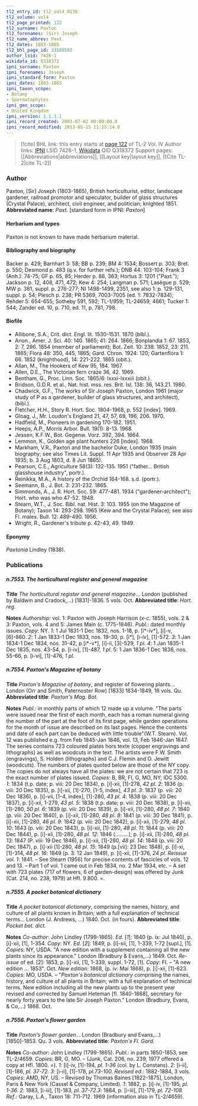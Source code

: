 ```yaml
---
tl2_entry_id: tl2_vol4_0130
tl2_volume: vol4
tl2_page_printed: 122
tl2_surname: Paxton
tl2_forenames: (Sir) Joseph
tl2_name_abbrev: Paxt.
tl2_dates: 1803-1865
tl2_bhl_page_id: 33189593
author_lsid: 7426-1
wikidata_id: Q318372
ipni_surname: Paxton
ipni_forenames: Joseph
ipni_standard_form: Paxton
ipni_dates: 1803-1865
ipni_taxon_scope: 
- Botany
- Spermatophytes
ipni_geo_scope: 
- United Kingdom
ipni_version: 1.1.1.1
ipni_record_created: 2003-07-02 00:00:00.0
ipni_record_modified: 2013-05-15 11:25:14.0
---
```


> [!cite] BHL link: this entry starts at [page 122](https://www.biodiversitylibrary.org/page/33189593) of TL-2 Vol. IV
> Author links: [IPNI](https://www.ipni.org/a/7426-1) LSID 7426-1, [Wikidata](https://www.wikidata.org/wiki/Q318372) QID Q318372
> Support pages: [[Abbreviations|abbreviations]], [[Layout key|layout key]], [[Cite TL-2|cite TL-2]]

### Author

Paxton, \[Sir\] Joseph (1803-1865), British horticulturist, editor, landscape gardener, railroad promotor and speculator, builder of glass structures (Crystal Palace), architect, civil engineer, and politician; knighted 1851. 
**Abbreviated name**: *Paxt.* \[standard form in IPNI: *Paxton*\]

#### Herbarium and types

Paxton is not known to have made herbarium material.

#### Bibliography and biography

Backer p. 429; Barnhart 3: 58; BB p. 239; BM 4: 1534; Bossert p. 303; Bret. p. 550; Desmond p. 483 (q.v. for further refs.); DNB 44: 103-104; Frank 3 (Anh.): 74-75; GF p. 65, 85; Herder p. 88, 363; Hortus 3: 1201 ("Paxt."); Jackson p. 12, 408, 471, 472; Kew 4: 254; Langman p. 571; Lasègue p. 529; MW p. 381, suppl. p. 276-277; NI 1498-1499, 2351, see also 1: p. 129-131, suppl. p. 54; Plesch p. 238; PR 5369, 7003-7005 (ed. 1: 7832-7834); Rehder 5: 654-655; Sotheby 591, 592; TL-1/959; TL-24659, 4661; Tucker 1: 544; Zander ed. 10, p. 710, ed. 11, p. 781, 798.

#### Biofile

- Allibone, S.A., Crit. dict. Engl. lit. 1530-1531. 1870 (bibl.).
- Anon., Amer. J. Sci. 40: 140. 1865; 41: 264. 1866; Bonplandia 1: 67. 1853, 2: 7, 296. 1854 (member of parliament); Bot. Zeit. 10: 238. 1852, 23: 211. 1865; Flora 48: 350, 445, 1865; Gard. Chron. 1924: 120; Gartenflora 1: 66. 1852 (knighthood), 14: 221-222. 1865 (obit.).
- Allan, M., The Hookers of Kew 95, 184. 1967.
- Allen, D.E., The Victorian fern craze 36, 42. 1969.
- Bentham, G., Proc. Linn. Soc. 1865/6: lxxxi-lxxxiii (obit.).
- Bridson, G.D.R. et al., Nat. hist. mss. res. Brit. Isl. 138: 36, 143.21. 1980.
- Chadwick, G.F., The works of Sir Joseph Paxton, London 1961 (major study of P as a gardener, builder of glass structures, and architect), (bibl.).
- Fletcher, H.H., Story R. Hort. Soc. 1804-1968, p. 552 \[index\]. 1969.
- Gloag, J., Mr. Loudon's England 21, 47, 57, 69, 196, 206. 1970.
- Hadfield, M., Pioneers in gardening 170-182. 1951.
- Heeps, A.P., Morris Arbor. Bull. 19(1): 8-13. 1968.
- Jessen, K.F.W., Bot. Gegenw. Vorz. 392, 394. 1864.
- Lemmon, K., Golden age plant hunters 226 \[index\]. 1968.
- Markham, V.R., Paxton and the bachelor Duke, London 1935 (main biography; see also Times Lit. Suppl. 11 Apr 1935 and Observer 28 Apr 1935; b. 3 Aug 1803, d. 8 Jun 1865).
- Pearson, C.E., Agriculture 58(3): 132-135. 1951 ("father... British glasshouse industry", portr.).
- Reinikka, M.A., A history of the Orchid 164-168. s.d. (portr.).
- Seemann, B., J. Bot. 3: 231-232. 1865.
- Simmonds, A., J. R. Hort. Soc. 59: 477-481. 1934 ("gardener-architect"); Hort. who was who 47-52. 1948.
- Stearn, W.T., J. Soc. Bibl. nat. Hist. 3: 103. 1955 (on the Magazine of Botany); Taxon 14: 293-298. 1965 (Kew and the Crystal Palace); see also Fl. males. Bull. 12: 489-490. 1956.
- Wright, R., Gardener's tribute p. 42-43, 49. 1949.

#### Eponymy

*Paxtonia* Lindley (1838).

### Publications

##### n.7553. The horticultural register and general magazine

**Title**
*The horticultural register and general magazine*... London (published by Baldwin and Cradock,...) \[1831\]-1836. 5 vols. Oct.
**Abbreviated title**: *Hort. reg.*

**Notes**
*Authorship*: vol. 1: Paxton with Joseph Harrison (x-c. 1855), vols. 2 & 3: Paxton, vols. 4 and 5: James Main (c. 1775-1846).
*Publ*.: dated monthly issues. *Copy*: NY.
*1*: 1 Jul 1831-1 Dec 1832, nos. 1-18, p. \[i\*-iv\*\], \[i\]-v, \[6\]-860.
*2*: 1 Jan 1833-1 Dec 1833, nos. 19-30, p. \[i\*\], \[i-iv\], \[1\]-572.
*3*: 1 Jan 1834-1 Dec 1834, nos. 31-42, p.\[i\*-v\*\], \[i\]-ii, \[3\]-529, *1 pl*.
*4*: 1 Jan 1835-1 Dec 1835, nos. 43-54, p. \[i-iv\], \[1\]-487, *1 pl*.
5: 1 Jan 1836-1 Dec 1836, nos. 55-66, p. \[i-vi\], \[1\]-476, *1 pl*.

##### n.7554. Paxton's Magazine of botany

**Title**
*Paxton's Magazine of botany*, and register of flowering plants... London (Orr and Smith, Paternoster Row) \[1833\] 1834-1849, 16 vols. Qu.
**Abbreviated title**: *Paxton's Mag. Bot.*

**Notes**
*Publ*.: in monthly parts of which 12 made up a volume. "The parts were issued near the first of each month, each has a roman numeral giving the number of the part at the foot of its first page, while garden operations for the month of issue are described on its last pages. Hence the contents and date of each part can be deduced with little trouble"(W.T. Stearn). Vol. 12 was published e.g. from Feb 1845-Jan 1846, vol. 13, Feb 1846-Jan 1847.
The series contains 723 coloured plates hors texte (copper engravings and lithographs) as well as woodcuts in the text. The artists were F.W. Smith (engravings), S. Holden (lithographs) and C.J. Flemin and O. Jewitt (woodcuts). The numbers of plates quoted below are those of the NY copy. The copies do not always have all the plates: we are not certain that 723 is the exact number of plates issued.
*Copies*: B, BR, FI, G, MO, NY; IDC 5300.
*1*: 1834 (t.p. date; p. viii: 20 Dec 1834), p. \[i\]-xii, \[1\]-278, *42 pl*.
*2*: 1836 (p. viii: 20 Dec 1835), p. \[i\]-xii, \[1\]-270, \[1-5, index\], *43 pl*.
*3*: 1837 (p. viii: 20 Dec 1836), p. \[i\]-vii, \[1-4, index\], \[1\]-280, *43 pl*.
*4*: 1838 (p. viii: 20 Dec 1837), p. \[i\]-xii, 1-279, *43 pl*.
*5*: 1838 (t.p. date; p. viii: 20 Dec 1838), p. \[i\]-xii, \[1\]-280, *50 pl*.
*6*: 1839 (p. viii: 20 Dec 1839), p. \[i\]-xii, \[1\]-280, *48 pl*.
*7*: 1840 (p. viii: 20 Dec 1840), p. \[i\]-xii, \[1\]-280, *48 pl*.
*8*: 1841 (p. viii: 30 Dec 1841), p. \[i\]-xii, \[1\]-280, *46 pl*.
*9*: 1842 (p. viii: 20 Dec 1842), p. \[i\]-xii, \[1\]-279, *48 pl*.
*10*: 1843 (p. viii: 20 Dec 1843), p. \[i\]-xii, \[1\]-280, *48 pl*.
*11*: 1844 (p. viii: 20 Dec 1844), p. \[i\]-xii, \[1\]-280, *48 pl*.
*12*: 1846 (.........), p. \[i\]-xii, \[1\]-280, *48 pl*.
*13*: 1847 (P. viii: 19 Dec 1846), p. \[i\]-xii, \[1\]-280, *48 pl*.
*14*: 1848 (p. viii: 20 Dec 1847), p. \[i\]-xii \[1\]-280, *48 pl*.
*15*: 1849 (p.\[vii\]: 23 Dec 1848), p. \[i\]-xi, \[1\]-314, *48 pl*.
*16*: 1849 (p. 3: 12 Jan 1849), p. \[i\]-xii, \[1\]-376, *24 pl*.
*Reissue vol. 1*: 1841. – See Stearn (1956) for precise contents of fascicles of vols. 12 and 13. – Part 1 of vol. 1 came out in Feb 1834, no. 2 Mar 1934, etc. – A set with 723 plates (717 of flowers, 6 of garden-design) was offered by Junk (Cat. 214, no. 238, 1979) at Hfl. 9.800. =.

##### n.7555. A pocket botanical dictionary

**Title**
*A pocket botanical dictionary*, comprising the names, history, and culture of all plants known in Britain; with a full explanation of technical terms... London (J. Andrews, ...) 1840. Oct. (in fours).
**Abbreviated title**: *Pocket bot. dict.*

**Notes**
*Co-author*: John Lindley (1799-1865).
*Ed*. \[*1*\]: 1840 (p. ix: Jul 1840), p. \[i\]-xii, \[1\], 1-354. *Copy*: NY.
*Ed*. \[*2*\]: 1849, p. \[i\]-xii, \[1\], 1-339, 1-72 \[supl.\], \[1\]. *Copies*: NY, USDA. "A new edition with a supplement containing all the new plants since its appearance." London (Bradbury & Evans,...) 1849. Oct.
*Re-issue* of ed. \[2\]: 1853, p. \[i\]-xii, \[1\], 1-339, suppl. 1-72, \[1\]. *Copy*: FI. – "A new edition ... 1853". Oct.
*New edition*: 1868, (p. iv: Mai 1868), p. \[i\]-xii, \[1\]-623. *Copies*: MO, USDA. – "*Paxton's botanical dictionary* comprising the names, history, and culture of all plants in Britain; with a full explanation of technical terms. New edition including all the new plants up to the present year revised and corrected by Samuel Heteman \[fl. 1840-1868\], secretary for nearly forty years to the late Sir Joseph Paxton." London (Bradbury, Evans, & Co,...) 1868. Oct.

##### n.7556. Paxton's flower garden

**Title**
*Paxton's flower garden*... London (Bradbury and Evans,...) \[1850\]-1853. Qu. 3 vols.
**Abbreviated title**: *Paxton's Fl. Gard.*

**Notes**
*Co-author*: John Lindley (1799-1865).
*Publ*.: in parts 1850-1853, see TL-2/4659. *Copies*: BR, G, MO. – (Junk, Cat. 206, no. 239, 1977 offered a copy at Hfl. 1800. =).
*1*: \[i\]-iv, \[1\]-194, *pl. 1-36* (col. by L. Constans).
*2*: \[i-ii\], \[1\]-186, *pl. 37-72.*
*3*: \[i-ii\], \[1\]-178, *pl.73-100.*
*Revised ed*.: 1882-1884, 3 vols. *Copies*: AMD, NY, US. – Revised by Thomas Baines \[1822-1875\], London, Paris & New York (Cassel & Company, Limited).
*1*: 1882, p. \[i\]-iv, \[1\]-195, *pl. 1-36. 2*: 1883, \[i-iii\], \[1\]-183, *pl. 37-72.3*: 1884, p. \[i-iii\], \[1\]-179, *pl. 72-108.*
*Ref*.: Garay, L.A., Taxon 18: 711-712. 1969 (information also in TL-2/4659).

